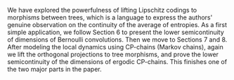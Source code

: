 We have explored the powerfulness of lifting Lipschitz codings to morphisms between trees, which is a language to express the authors' genuine observation on the continuity of the average of entropies. As a first simple application, we follow Section 6 to present the lower semicontinuity of dimensions of Bernoulli convolutions. Then we move to Sections 7 and 8. After modeling the local dynamics using CP-chains (Markov chains), again we lift the orthogonal projections to tree morphisms, and prove the lower semicontinuity of the dimensions of ergodic CP-chains. This finishes one of the two major parts in the paper.